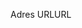 <span data-ttu-id="7573d-101">Adres URL</span><span class="sxs-lookup"><span data-stu-id="7573d-101">URL</span></span>